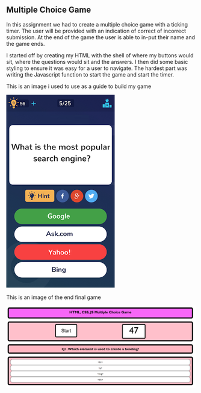 
## Multiple Choice Game

In this assignment we had to create a multiple choice game with a ticking timer.
The user will be provided with an indication of correct of incorrect submission.
At the end of the game the user is able to in-put their name and the game ends.

I started off by creating my HTML with the shell of where my buttons would sit, where the questions would sit and the answers.
I then did some basic styling to ensure it was easy for a user to navigate.
The hardest part was writing the Javascript function to start the game and start the timer. 

This is an image i used to use as a guide to build my game 

![GameGuide](game_example.png)

This is an image of the end final game

![FinalGame](Final-game.png)
